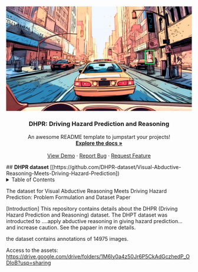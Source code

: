 
<!-- PROJECT LOGO -->
<br />
<div align="center">
  <a href="https://github.com/othneildrew/Best-README-Template">
    <img src="images/preview_image.jpg" alt="Logo" width="720">
  </a>

  <h3 align="center">DHPR: Driving Hazard Prediction and Reasoning</h3>

  <p align="center">
    An awesome README template to jumpstart your projects!
    <br />
    <a href="https://github.com/othneildrew/Best-README-Template"><strong>Explore the docs »</strong></a>
    <br />
    <br />
    <a href="https://github.com/othneildrew/Best-README-Template">View Demo</a>
    ·
    <a href="https://github.com/othneildrew/Best-README-Template/issues">Report Bug</a>
    ·
    <a href="https://github.com/othneildrew/Best-README-Template/issues">Request Feature</a>
  </p>
</div>
<!--<h3><b>Visual-Abductive-Reasoning-Meets-Driving-Hazard-Prediction</b></h3>-->
## <b>DHPR dataset</b> [[https://github.com/DHPR-dataset/Visual-Abductive-Reasoning-Meets-Driving-Hazard-Prediction]) <br>

<!-- TABLE OF CONTENTS -->
<details>
  <summary>Table of Contents</summary>
  <ol>
    <li>
      <a href="#about-the-project">About The Project</a>
      <ul>
        <li><a href="#built-with">Built With</a></li>
      </ul>
    </li>
    <li>
      <a href="#getting-started">Getting Started</a>
      <ul>
        <li><a href="#prerequisites">Prerequisites</a></li>
        <li><a href="#installation">Installation</a></li>
      </ul>
    </li>
    <li><a href="#license">License</a></li>
  </ol>
</details>


The dataset for Visual Abductive Reasoning Meets Driving Hazard Prediction: Problem Formulation and Dataset Paper

[Introduction] This repository contains details about the DHPR (Driving Hazard Prediction and Reasoning) dataset. The DHPT dataset was introducted to ....apply abductive reasoning in giving hazard prediction... and increase caution. See the papaer in more details.

the dataset contains annotations of 14975 images.

Access to the assets: 
	https://drive.google.com/drive/folders/1M6Iy0a4z50Jr6P5CkAdGczhedP_ODIoB?usp=sharing
